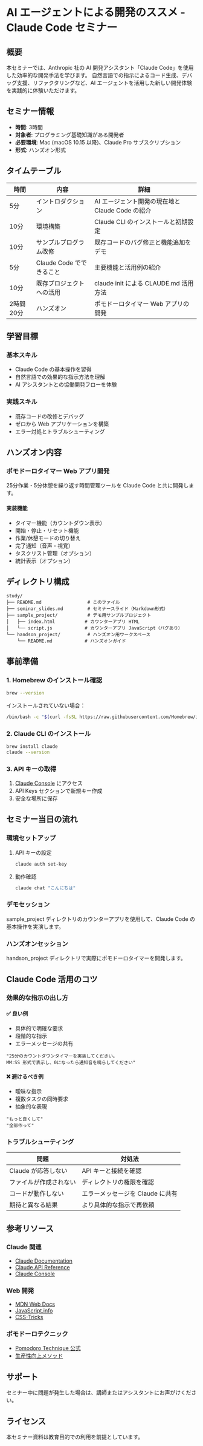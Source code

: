 # AI エージェントによる開発のススメ - Claude Code セミナー

## 概要

本セミナーでは、Anthropic 社の AI 開発アシスタント「Claude Code」を使用した効率的な開発手法を学びます。
自然言語での指示によるコード生成、デバッグ支援、リファクタリングなど、AI エージェントを活用した新しい開発体験を実践的に体験いただけます。

## セミナー情報

- **時間**: 3時間
- **対象者**: プログラミング基礎知識がある開発者
- **必要環境**: Mac (macOS 10.15 以降)、Claude Pro サブスクリプション
- **形式**: ハンズオン形式

## タイムテーブル

| 時間 | 内容 | 詳細 |
|------|------|------|
| 5分 | イントロダクション | AI エージェント開発の現在地と Claude Code の紹介 |
| 10分 | 環境構築 | Claude CLI のインストールと初期設定 |
| 10分 | サンプルプログラム改修 | 既存コードのバグ修正と機能追加をデモ |
| 5分 | Claude Code でできること | 主要機能と活用例の紹介 |
| 10分 | 既存プロジェクトへの活用 | claude init による CLAUDE.md 活用方法 |
| 2時間20分 | ハンズオン | ポモドーロタイマー Web アプリの開発 |

## 学習目標

### 基本スキル
- Claude Code の基本操作を習得
- 自然言語での効果的な指示方法を理解
- AI アシスタントとの協働開発フローを体験

### 実践スキル
- 既存コードの改修とデバッグ
- ゼロから Web アプリケーションを構築
- エラー対処とトラブルシューティング

## ハンズオン内容

### ポモドーロタイマー Web アプリ開発

25分作業・5分休憩を繰り返す時間管理ツールを Claude Code と共に開発します。

#### 実装機能
- タイマー機能（カウントダウン表示）
- 開始・停止・リセット機能
- 作業/休憩モードの切り替え
- 完了通知（音声・視覚）
- タスクリスト管理（オプション）
- 統計表示（オプション）

## ディレクトリ構成

```
study/
├── README.md                 # このファイル
├── seminar_slides.md         # セミナースライド（Markdown形式）
├── sample_project/           # デモ用サンプルプロジェクト
│   ├── index.html           # カウンターアプリ HTML
│   └── script.js            # カウンターアプリ JavaScript（バグあり）
└── handson_project/          # ハンズオン用ワークスペース
    └── README.md            # ハンズオンガイド
```

## 事前準備

### 1. Homebrew のインストール確認
```bash
brew --version
```

インストールされていない場合：
```bash
/bin/bash -c "$(curl -fsSL https://raw.githubusercontent.com/Homebrew/install/HEAD/install.sh)"
```

### 2. Claude CLI のインストール
```bash
brew install claude
claude --version
```

### 3. API キーの取得
1. <a href="https://console.anthropic.com" target="_blank">Claude Console</a> にアクセス
2. API Keys セクションで新規キー作成
3. 安全な場所に保存

## セミナー当日の流れ

### 環境セットアップ
1. API キーの設定
   ```bash
   claude auth set-key
   ```
2. 動作確認
   ```bash
   claude chat "こんにちは"
   ```

### デモセッション
sample_project ディレクトリのカウンターアプリを使用して、Claude Code の基本操作を実演します。

### ハンズオンセッション
handson_project ディレクトリで実際にポモドーロタイマーを開発します。

## Claude Code 活用のコツ

### 効果的な指示の出し方

#### ✅ 良い例
- 具体的で明確な要求
- 段階的な指示
- エラーメッセージの共有

```
"25分のカウントダウンタイマーを実装してください。
MM:SS 形式で表示し、0になったら通知音を鳴らしてください"
```

#### ❌ 避けるべき例
- 曖昧な指示
- 複数タスクの同時要求
- 抽象的な表現

```
"もっと良くして"
"全部作って"
```

### トラブルシューティング

| 問題 | 対処法 |
|------|--------|
| Claude が応答しない | API キーと接続を確認 |
| ファイルが作成されない | ディレクトリの権限を確認 |
| コードが動作しない | エラーメッセージを Claude に共有 |
| 期待と異なる結果 | より具体的な指示で再依頼 |

## 参考リソース

### Claude 関連
- [Claude Documentation](https://docs.anthropic.com)
- [Claude API Reference](https://docs.anthropic.com/claude/reference)
- [Claude Console](https://console.anthropic.com)

### Web 開発
- [MDN Web Docs](https://developer.mozilla.org)
- [JavaScript.info](https://javascript.info)
- [CSS-Tricks](https://css-tricks.com)

### ポモドーロテクニック
- [Pomodoro Technique 公式](https://francescocirillo.com/products/the-pomodoro-technique)
- [生産性向上メソッド](https://todoist.com/productivity-methods)

## サポート

セミナー中に問題が発生した場合は、講師またはアシスタントにお声がけください。

## ライセンス

本セミナー資料は教育目的での利用を前提としています。